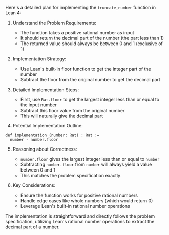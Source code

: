 Here's a detailed plan for implementing the `truncate_number` function in Lean 4:

1. Understand the Problem Requirements:
   - The function takes a positive rational number as input
   - It should return the decimal part of the number (the part less than 1)
   - The returned value should always be between 0 and 1 (exclusive of 1)

2. Implementation Strategy:
   - Use Lean's built-in floor function to get the integer part of the number
   - Subtract the floor from the original number to get the decimal part

3. Detailed Implementation Steps:
   - First, use `Rat.floor` to get the largest integer less than or equal to the input number
   - Subtract this floor value from the original number
   - This will naturally give the decimal part

4. Potential Implementation Outline:
```lean
def implementation (number: Rat) : Rat :=
  number - number.floor
```

5. Reasoning about Correctness:
   - `number.floor` gives the largest integer less than or equal to `number`
   - Subtracting `number.floor` from `number` will always yield a value between 0 and 1
   - This matches the problem specification exactly

6. Key Considerations:
   - Ensure the function works for positive rational numbers
   - Handle edge cases like whole numbers (which would return 0)
   - Leverage Lean's built-in rational number operations

The implementation is straightforward and directly follows the problem specification, utilizing Lean's rational number operations to extract the decimal part of a number.
